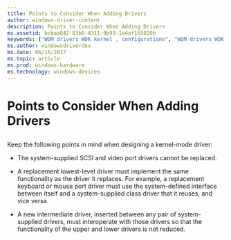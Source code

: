 ```yaml
---
title: Points to Consider When Adding Drivers
author: windows-driver-content
description: Points to Consider When Adding Drivers
ms.assetid: bcbaa842-03b6-4311-9b93-1a4af165020b
keywords: ["WDM drivers WDK kernel , configurations", "WDM drivers WDK kernel , layered drivers", "layered drivers WDK kernel", "driver layers WDK WDM", "replacing drivers", "adding kernel-mode drivers"]
ms.author: windowsdriverdev
ms.date: 06/16/2017
ms.topic: article
ms.prod: windows-hardware
ms.technology: windows-devices
---
```


# Points to Consider When Adding Drivers


## <a href="" id="ddk-points-to-consider-when-adding-drivers-kg"></a>


Keep the following points in mind when designing a kernel-mode driver:

-   The system-supplied SCSI and video port drivers cannot be replaced.

-   A replacement lowest-level driver must implement the same functionality as the driver it replaces. For example, a replacement keyboard or mouse port driver must use the system-defined interface between itself and a system-supplied class driver that it reuses, and vice versa.

-   A new intermediate driver, inserted between any pair of system-supplied drivers, must interoperate with those drivers so that the functionality of the upper and lower drivers is not reduced.

 

 





